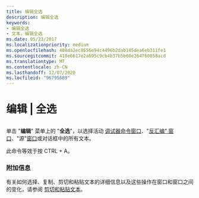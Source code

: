 ```yaml
---
title: 编辑全选
description: 编辑全选
keywords:
- 编辑全选
- 文本，编辑全选
ms.date: 05/23/2017
ms.localizationpriority: medium
ms.openlocfilehash: 408da2ec8556e94c4496b2dab145dea6eb311fe1
ms.sourcegitcommit: 418e6617e2a695c9cb4b37b5b60e264760858acd
ms.translationtype: MT
ms.contentlocale: zh-CN
ms.lasthandoff: 12/07/2020
ms.locfileid: "96795689"
---
```

# <a name="edit--select-all"></a>编辑 | 全选


## <span id="ddk_edit_select_all_dbg"></span><span id="DDK_EDIT_SELECT_ALL_DBG"></span>


单击 "**编辑**" 菜单上的 "**全选**"，以选择活动 [调试器命令窗口](debugger-command-window.md)、"[反汇编" 窗口](disassembly-window.md)、"源"[窗口](source-window.md)或对话框中的所有文本。

此命令等效于按 CTRL + A。

### <a name="span-idadditional_informationspanspan-idadditional_informationspanadditional-information"></a><span id="additional_information"></span><span id="ADDITIONAL_INFORMATION"></span>附加信息

有关如何选择、复制、剪切和粘贴文本的详细信息以及这些操作在窗口和窗口之间的变化，请参阅 [剪切和粘贴文本](cutting-and-pasting-text.md)。

 

 





